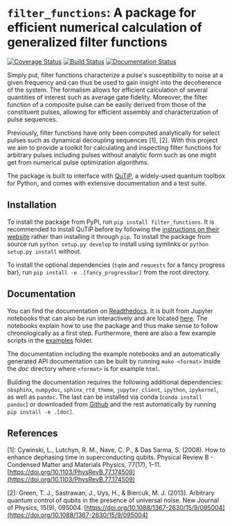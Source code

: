 # `filter_functions`: A package for efficient numerical calculation of generalized filter functions
[![Coverage Status](https://coveralls.io/repos/github/qutech/filter_functions/badge.svg?branch=master)](https://coveralls.io/github/qutech/filter_functions?branch=master)
[![Build Status](https://travis-ci.org/qutech/filter_functions.svg?branch=master)](https://travis-ci.org/qutech/filter_functions)
[![Documentation Status](https://readthedocs.org/projects/filter-functions/badge/?version=latest)](https://filter-functions.readthedocs.io/en/latest/?badge=latest)

Simply put, filter functions characterize a pulse's susceptibility to noise at a given frequency and can thus be used to gain insight into the decoherence of the system. The formalism allows for efficient calculation of several quantities of interest such as average gate fidelity. Moreover, the filter function of a composite pulse can be easily derived from those of the constituent pulses, allowing for efficient assembly and characterization of pulse sequences.

Previously, filter functions have only been computed analytically for select pulses such as dynamical decoupling sequences [1], [2]. With this project we aim to provide a toolkit for calculating and inspecting filter functions for arbitrary pulses including pulses without analytic form such as one might get from numerical pulse optimization algorithms. 

The package is built to interface with [QuTiP](http://qutip.org/), a widely-used quantum toolbox for Python, and comes with extensive documentation and a test suite.

## Installation
To install the package from PyPI, run `pip install filter_functions`. It is recommended to install QuTiP before by following the [instructions on their website](http://qutip.org/docs/latest/installation.html) rather than installing it through `pip`. To install the package from source run `python setup.py develop` to install using symlinks or `python setup.py install` without.

To install the optional dependencies (`tqdm` and `requests` for a fancy progress bar), run `pip install -e .[fancy_progressbar]` from the root directory.

## Documentation
You can find the documentation on [Readthedocs](https://filter-functions.readthedocs.io/en/latest/). It is built from Jupyter notebooks that can also be run interactively and are located [here](doc/source/examples). The notebooks explain how to use the package and thus make sense to follow chronologically as a first step. Furthermore, there are also a few example scripts in the [examples](examples) folder.

The documentation including the example notebooks and an automatically generated API documentation can be built by running `make <format>` inside the *doc* directory where `<format>` is for example `html`.

Building the documentation requires the following additional dependencies: `nbsphinx`, `numpydoc`, `sphinx_rtd_theme`, `jupyter_client`, `ipython`, `ipykernel`, as well as `pandoc`. The last can be installed via conda (`conda install pandoc`) or downloaded from [Github](https://github.com/jgm/pandoc/releases/) and the rest automatically by running `pip install -e .[doc]`.

## References
[1]: Cywinski, L., Lutchyn, R. M., Nave, C. P., & Das Sarma, S. (2008). How to enhance dephasing time in superconducting qubits. Physical Review B - Condensed Matter and Materials Physics, 77(17), 1–11. [https://doi.org/10.1103/PhysRevB.77.174509](https://doi.org/10.1103/PhysRevB.77.174509)

[2]: Green, T. J., Sastrawan, J., Uys, H., & Biercuk, M. J. (2013). Arbitrary quantum control of qubits in the presence of universal noise. New Journal of Physics, 15(9), 095004. [https://doi.org/10.1088/1367-2630/15/9/095004](https://doi.org/10.1088/1367-2630/15/9/095004)
